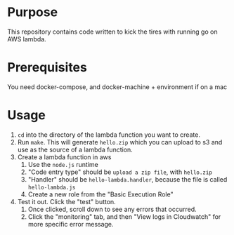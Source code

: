 # Purpose

This repository contains code written to kick the tires with running go on AWS
lambda.

# Prerequisites

You need docker-compose, and docker-machine + environment if on a mac

# Usage

1. `cd` into the directory of the lambda function you want to create.
1. Run `make`. This will generate `hello.zip` which you can upload to s3 and
    use as the source of a lambda function.
1. Create a lambda function in aws
    1. Use the `node.js` runtime
    1. "Code entry type" should be `upload a zip file`, with `hello.zip`
    1. "Handler" should be `hello-lambda.handler`, because the file is called
        `hello-lambda.js`
    1. Create a new role from the "Basic Execution Role"
1. Test it out. Click the "test" button.
    1. Once clicked, scroll down to see any errors that occurred.
    1. Click the "monitoring" tab, and then "View logs in Cloudwatch" for more
        specific error message.
